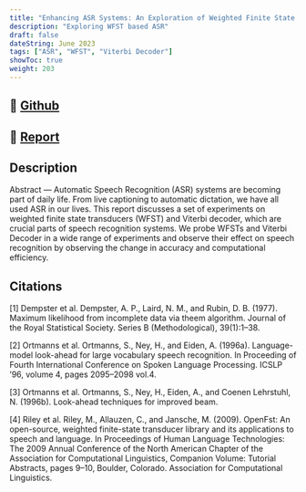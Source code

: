 ```yaml
---
title: "Enhancing ASR Systems: An Exploration of Weighted Finite State Transducers and Viterbi Decoding"
description: "Exploring WFST based ASR"
draft: false
dateString: June 2023
tags: ["ASR", "WFST", "Viterbi Decoder"]
showToc: true
weight: 203
--- 
```


## 🔗 [Github]()
## 🔗 [Report](/projects/asr-wfst/asr_report.pdf)


## Description

Abstract — Automatic Speech Recognition (ASR) systems are becoming part of daily life. From live captioning to automatic dictation, we have all used ASR in our lives. This report discusses a set of experiments on weighted finite state transducers (WFST) and Viterbi decoder, which are crucial parts of speech recognition systems. We probe WFSTs and Viterbi Decoder in a wide range of experiments and observe their effect on speech recognition by observing the change in accuracy and computational efficiency.

<!-- ## Implementation -->


## Citations

[1] Dempster et al. Dempster, A. P., Laird, N. M., and Rubin, D. B. (1977). Maximum likelihood from incomplete data via theem algorithm. Journal of the Royal Statistical Society. Series B (Methodological), 39(1):1–38. 

[2] Ortmanns et al. Ortmanns, S., Ney, H., and Eiden, A. (1996a). Language-model look-ahead for large vocabulary speech recognition. In Proceeding of Fourth International Conference on Spoken Language Processing. ICSLP ’96, volume 4, pages 2095–2098 vol.4.

[3] Ortmanns et al. Ortmanns, S., Ney, H., Eiden, A., and Coenen Lehrstuhl, N. (1996b). Look-ahead techniques for improved beam.

[4] Riley et al. Riley, M., Allauzen, C., and Jansche, M. (2009). OpenFst: An open-source, weighted finite-state transducer library and its applications to speech and language. In Proceedings of Human Language Technologies: The 2009 Annual Conference of the North American Chapter of the Association for Computational Linguistics, Companion Volume: Tutorial Abstracts, pages 9–10, Boulder, Colorado. Association for Computational Linguistics.

